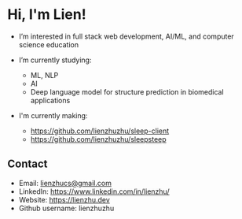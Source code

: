 # Hi, I'm Lien!
- I’m interested in full stack web development, AI/ML, and computer science education
- I’m currently studying:
    * ML, NLP
    * AI
    * Deep language model for structure prediction in biomedical applications

- I'm currently making:
    * https://github.com/lienzhuzhu/sleep-client
    * https://github.com/lienzhuzhu/sleepsteep
 
## Contact
- Email: lienzhucs@gmail.com
- LinkedIn: https://www.linkedin.com/in/lienzhu/
- Website: https://lienzhu.dev
- Github username: lienzhuzhu



